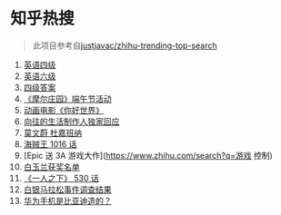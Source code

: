 # 知乎热搜

> 此项目参考自[justjavac/zhihu-trending-top-search](https://github.com/justjavac/zhihu-trending-top-search/blob/main/utils.ts)

<!-- BEGIN -->
  <!-- 最后更新时间:Sat Jun 12 2021 08:10:47 GMT+0000 (Coordinated Universal Time) -->
  1. [英语四级](https://www.zhihu.com/search?q=英语四级)
1. [英语六级](https://www.zhihu.com/search?q=英语六级)
1. [四级答案](https://www.zhihu.com/search?q=四级答案)
1. [《摩尔庄园》端午节活动](https://www.zhihu.com/search?q=摩尔庄园)
1. [动画电影《你好世界》](https://www.zhihu.com/search?q=你好世界)
1. [向往的生活制作人独家回应](https://www.zhihu.com/search?q=向往的生活)
1. [莫文蔚 杜嘉班纳](https://www.zhihu.com/search?q=莫文蔚)
1. [海贼王 1016 话](https://www.zhihu.com/search?q=海贼王)
1. [Epic 送 3A 游戏大作](https://www.zhihu.com/search?q=游戏 控制)
1. [白玉兰获奖名单](https://www.zhihu.com/search?q=白玉兰)
1. [《一人之下》 530 话](https://www.zhihu.com/search?q=一人之下)
1. [白银马拉松事件调查结果](https://www.zhihu.com/search?q=甘肃白银马拉松)
1. [华为手机是比亚迪造的？](https://www.zhihu.com/search?q=华为手机)
  <!-- END -->